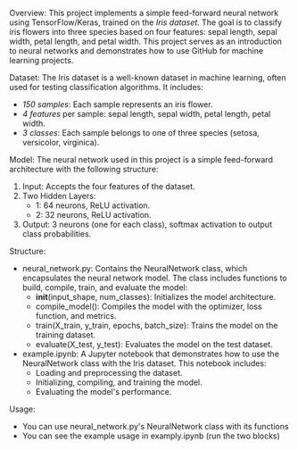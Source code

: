 
Overview:
This project implements a simple feed-forward neural network using TensorFlow/Keras, trained on the *Iris dataset*. The goal is to classify iris flowers into three species based on four features: sepal length, sepal width, petal length, and petal width. This project serves as an introduction to neural networks and demonstrates how to use GitHub for machine learning projects.

Dataset:
The Iris dataset is a well-known dataset in machine learning, often used for testing classification algorithms. It includes:
- *150 samples*: Each sample represents an iris flower.
- *4 features* per sample: sepal length, sepal width, petal length, petal width.
- *3 classes*: Each sample belongs to one of three species (setosa, versicolor, virginica).


Model:
The neural network used in this project is a simple feed-forward architecture with the following structure:
1. Input: Accepts the four features of the dataset.
2. Two Hidden Layers:
   - 1: 64 neurons, ReLU activation.
   - 2: 32 neurons, ReLU activation.
3. Output: 3 neurons (one for each class), softmax activation to output class probabilities.


Structure:
- neural_network.py: Contains the NeuralNetwork class, which encapsulates the neural network model. The class includes functions to build, compile, train, and evaluate the model:
  - __init__(input_shape, num_classes): Initializes the model architecture.
  - compile_model(): Compiles the model with the optimizer, loss function, and metrics.
  - train(X_train, y_train, epochs, batch_size): Trains the model on the training dataset.
  - evaluate(X_test, y_test): Evaluates the model on the test dataset.
- example.ipynb: A Jupyter notebook that demonstrates how to use the NeuralNetwork class with the Iris dataset. This notebook includes:
  - Loading and preprocessing the dataset.
  - Initializing, compiling, and training the model.
  - Evaluating the model's performance.


Usage:
- You can use neural_network.py's NeuralNetwork class with its functions
- You can see the example usage in examply.ipynb (run the two blocks) 
